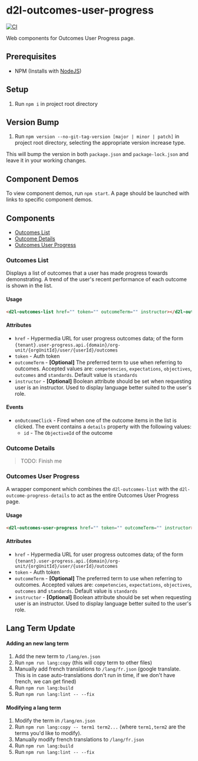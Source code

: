 # d2l-outcomes-user-progress

[![CI][CI Badge]][CI Workflows]

Web components for Outcomes User Progress page.

## Prerequisites

- NPM (Installs with [NodeJS](https://nodejs.org))

## Setup

1. Run `npm i` in project root directory

## Version Bump

1. Run `npm version --no-git-tag-version [major | minor | patch]` in project
root directory, selecting the appropriate version increase type.

This will bump the version in both `package.json` and `package-lock.json` and
leave it in your working changes.

## Component Demos

To view component demos, run `npm start`. A page should be launched with links
to specific component demos.

## Components

- [Outcomes List](#outcomes-list)
- [Outcome Details](#outcome-details)
- [Outcomes User Progress](#outcomes-user-progress)

### Outcomes List<a name="outcomes-list"></a>

Displays a list of outcomes that a user has made progress towards demonstrating. A trend of the user's recent performance of each outcome is shown in the list.

#### Usage

```html
<d2l-outcomes-list href="" token="" outcomeTerm="" instructor></d2l-outcomes-list>
```

#### Attributes

- `href` - Hypermedia URL for user progress outcomes data; of the form `{tenant}.user-progress.api.{domain}/org-unit/{orgUnitId}/user/{userId}/outcomes`
- `token` - Auth token
- `outcomeTerm` - **[Optional]** The preferred term to use when referring to outcomes. Accepted values are: `competencies`, `expectations`, `objectives`, `outcomes` and `standards`. Default value is `standards`
- `instructor` - **[Optional]** Boolean attribute should be set when requesting user is an instructor. Used to display language better suited to the user's role.

#### Events

- `onOutcomeClick` - Fired when one of the outcome items in the list is clicked. The event contains a `details` property with the following values:
    - `id` - The `ObjectiveId` of the outcome

### Outcome Details<a name="outcome-details"></a>

> TODO: Finish me

### Outcomes User Progress<a name="outcomes-user-progress"></a>

A wrapper component which combines the `d2l-outcomes-list` with the `d2l-outcome-progress-details` to act as the entire Outcomes User Progress page.

#### Usage

```html
<d2l-outcomes-user-progress href="" token="" outcomeTerm="" instructor></d2l-outcomes-user-progress>
```

#### Attributes

- `href` - Hypermedia URL for user progress outcomes data; of the form `{tenant}.user-progress.api.{domain}/org-unit/{orgUnitId}/user/{userId}/outcomes`
- `token` - Auth token
- `outcomeTerm` - **[Optional]** The preferred term to use when referring to outcomes. Accepted values are: `competencies`, `expectations`, `objectives`, `outcomes` and `standards`. Default value is `standards`
- `instructor` - **[Optional]** Boolean attribute should be set when requesting user is an instructor. Used to display language better suited to the user's role.

## Lang Term Update

#### Adding an new lang term

 1. Add the new term to `/lang/en.json`
 2. Run `npm run lang:copy` (this will copy term to other files)
 3. Manually add french translations to `/lang/fr.json` (google translate. This is in case auto-translations don't run in time, if we don't have french, we can get fined)
 4. Run `npm run lang:build`
 5. Run `npm run lang:lint -- --fix`

#### Modifying a lang term

 1. Modify the term in `/lang/en.json`
 2. Run `npm run lang:copy -- term1 term2...` (where `term1,term2` are the terms you'd like to modify).
 3. Manually modify french translations to `/lang/fr.json`
 4. Run `npm run lang:build`
 5. Run `npm run lang:lint -- --fix`

<!-- links -->
[CI Badge]: https://github.com/Brightspace/d2l-outcomes-user-progress/workflows/CI/badge.svg?branch=master
[CI Workflows]: https://github.com/Brightspace/d2l-outcomes-user-progress/actions?query=workflow%3ACI+branch%3Amaster
